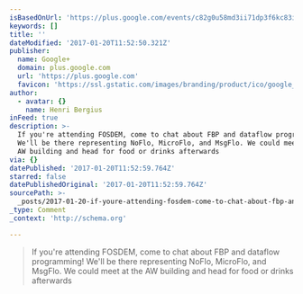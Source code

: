 ```yaml
---
isBasedOnUrl: 'https://plus.google.com/events/c82g0u58md3ii71dp3f6kc83iqo'
keywords: []
title: ''
dateModified: '2017-01-20T11:52:50.321Z'
publisher:
  name: Google+
  domain: plus.google.com
  url: 'https://plus.google.com'
  favicon: 'https://ssl.gstatic.com/images/branding/product/ico/google_plus_alldp.ico'
author:
  - avatar: {}
    name: Henri Bergius
inFeed: true
description: >-
  If you're attending FOSDEM, come to chat about FBP and dataflow programming!
  We'll be there representing NoFlo, MicroFlo, and MsgFlo. We could meet at the
  AW building and head for food or drinks afterwards
via: {}
datePublished: '2017-01-20T11:52:59.764Z'
starred: false
datePublishedOriginal: '2017-01-20T11:52:59.764Z'
sourcePath: >-
  _posts/2017-01-20-if-youre-attending-fosdem-come-to-chat-about-fbp-and-dataf.md
_type: Comment
_context: 'http://schema.org'

---
```

> If you're attending FOSDEM, come to chat about FBP and dataflow programming! We'll be there representing NoFlo, MicroFlo, and MsgFlo. We could meet at the AW building and head for food or drinks afterwards